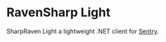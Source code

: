 # RavenSharp Light
SharpRaven Light a lightweight .NET client for [Sentry](https://getsentry.com/welcome/).

